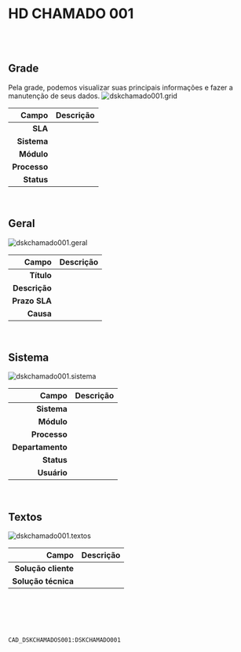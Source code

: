 # HD CHAMADO 001
<br>
<br>

## Grade
Pela grade, podemos visualizar suas principais informações e fazer a manutenção de seus dados.
![dskchamado001.grid](https://raw.githubusercontent.com/netforcews/docs-erp/master/geral/imagens/dskchamado001.grid.png)

Campo | Descrição
--:|---
**SLA** | 
**Sistema** | 
**Módulo** | 
**Processo** | 
**Status** | 
<br>

## Geral
![dskchamado001.geral](https://raw.githubusercontent.com/netforcews/docs-erp/master/geral/imagens/dskchamado001.geral.png)

Campo | Descrição
--:|---
**Título** | 
**Descrição** | 
**Prazo SLA** | 
**Causa** | 
<br>

## Sistema
![dskchamado001.sistema](https://raw.githubusercontent.com/netforcews/docs-erp/master/geral/imagens/dskchamado001.sistema.png)

Campo | Descrição
--:|---
**Sistema** | 
**Módulo** | 
**Processo** | 
**Departamento** | 
**Status** | 
**Usuário** | 
<br>

## Textos
![dskchamado001.textos](https://raw.githubusercontent.com/netforcews/docs-erp/master/geral/imagens/dskchamado001.textos.png)

Campo | Descrição
--:|---
**Solução cliente** | 
**Solução técnica** | 
<br>
<br>
<br>
<br>

```CAD_DSKCHAMADOS001:DSKCHAMADO001```
